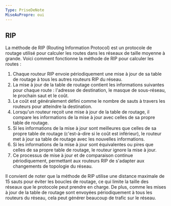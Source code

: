 ```yaml
---
Type: PriseDeNote
MiseAuPropre: oui
---
```


## RIP
La méthode de RIP (Routing Information Protocol) est un protocole de routage utilisé pour calculer les routes dans les réseaux de taille moyenne à grande. Voici comment fonctionne la méthode de RIP pour calculer les routes :

1.  Chaque routeur RIP envoie périodiquement une mise à jour de sa table de routage à tous les autres routeurs RIP du réseau.
2.  La mise à jour de la table de routage contient les informations suivantes pour chaque route : l'adresse de destination, le masque de sous-réseau, le prochain saut et le coût.
3.  Le coût est généralement défini comme le nombre de sauts à travers les routeurs pour atteindre la destination.
4.  Lorsqu'un routeur reçoit une mise à jour de la table de routage, il compare les informations de la mise à jour avec celles de sa propre table de routage.
5.  Si les informations de la mise à jour sont meilleures que celles de sa propre table de routage (c'est-à-dire si le coût est inférieur), le routeur met à jour sa table de routage avec les nouvelles informations.
6.  Si les informations de la mise à jour sont équivalentes ou pires que celles de sa propre table de routage, le routeur ignore la mise à jour.
7.  Ce processus de mise à jour et de comparaison continue périodiquement, permettant aux routeurs RIP de s'adapter aux changements de topologie du réseau.

Il convient de noter que la méthode de RIP utilise une distance maximale de 15 sauts pour éviter les boucles de routage, ce qui limite la taille des réseaux que le protocole peut prendre en charge. De plus, comme les mises à jour de la table de routage sont envoyées périodiquement à tous les routeurs du réseau, cela peut générer beaucoup de trafic sur le réseau.